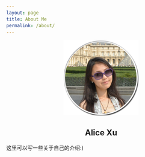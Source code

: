 ```yaml
---
layout: page
title: About Me
permalink: /about/
---
```


<div style="text-align:center">
	<img src="/assets/avatar_wife500.png" alt="avatar" width = "200" height = "200"/>
	<h2> Alice Xu </h2>
</div>

这里可以写一些关于自己的介绍:)